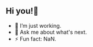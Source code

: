 ## Hi you!👋

- 🔭 I’m just working.
- 💬 Ask me about what's next.
- ⚡ Fun fact: NaN.

<!--
**magnusarneberg/magnusarneberg** is a ✨ _special_ ✨ repository because its `README.md` (this file) appears on your GitHub profile.

Here are some ideas to get you started:

- 🌱 I’m currently learning ...
- 👯 I’m looking to collaborate on ...
- 🤔 I’m looking for help with ...
- 📫 How to reach me: ...
- 😄 Pronouns: ...
-->
